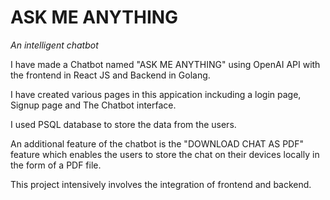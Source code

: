 # ASK ME ANYTHING

*An intelligent chatbot*

I have made a Chatbot named "ASK ME ANYTHING" using OpenAI API with the frontend in React JS and Backend in Golang. 

I have created various pages in this appication inckuding a login page, Signup page and The Chatbot interface.

I used PSQL database to store the data from the users.

An additional feature of the chatbot is the "DOWNLOAD CHAT AS PDF" feature which enables the users to store the chat on their devices locally in the form of a PDF file.

This project intensively involves the integration of frontend and backend.
